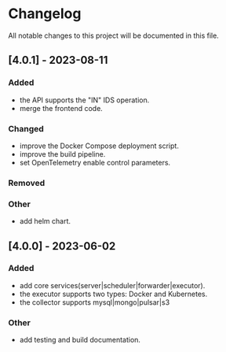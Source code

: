 # Changelog

All notable changes to this project will be documented in this file.

## [4.0.1] - 2023-08-11

### Added

- the API supports the "IN" IDS operation.
- merge the frontend code.

### Changed

- improve the Docker Compose deployment script.
- improve the build pipeline.
- set OpenTelemetry enable control parameters.

### Removed

### Other

- add helm chart.

## [4.0.0] - 2023-06-02

### Added

- add core services(server|scheduler|forwarder|executor).
- the executor supports two types: Docker and Kubernetes.
- the collector supports mysql|mongo|pulsar|s3


### Other

- add testing and build documentation.
